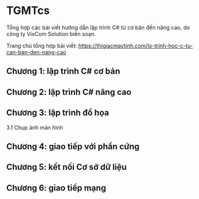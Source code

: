 # TGMTcs
Tổng hợp các bài viết hướng dẫn lập trình C# từ cơ bản đến nâng cao, do công ty VisCom Solution biên soạn.

Trang chủ tổng hợp bài viết: https://thigiacmaytinh.com/lo-trinh-hoc-c-tu-can-ban-den-nang-cao

## Chương 1: lập trình C# cơ bản


## Chương 2: lập trình C# nâng cao

## Chương 3: lập trình đồ họa

3.1 Chụp ảnh màn hình


## Chương 4: giao tiếp với phần cứng

## Chương 5: kết nối Cơ sở dữ liệu

## Chương 6: giao tiếp mạng